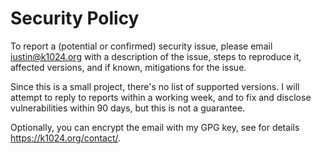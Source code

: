 # Security Policy

To report a (potential or confirmed) security issue, please email
<iustin@k1024.org> with a description of the issue, steps to reproduce
it, affected versions, and if known, mitigations for the issue.

Since this is a small project, there's no list of supported
versions. I will attempt to reply to reports within a working week,
and to fix and disclose vulnerabilities within 90 days, but this is
not a guarantee.

Optionally, you can encrypt the email with my GPG key, see for details
<https://k1024.org/contact/>.
